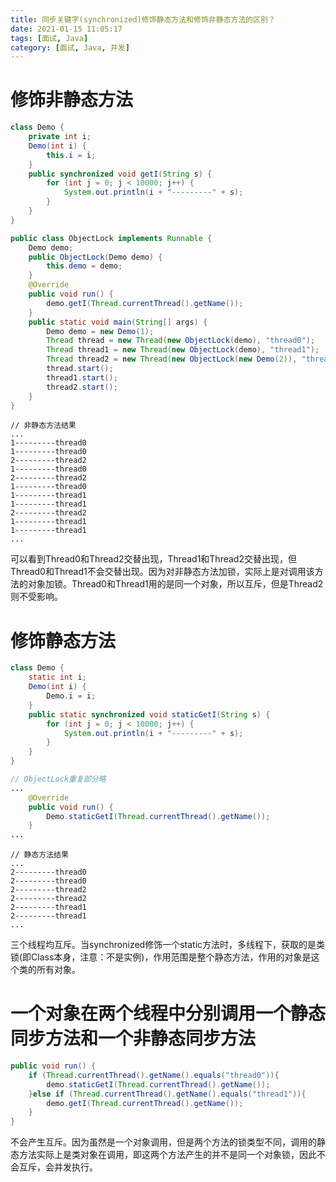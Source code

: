 ```yaml
---
title: 同步关键字(synchronized)修饰静态方法和修饰非静态方法的区别？
date: 2021-01-15 11:05:17
tags: [面试, Java]
category: [面试, Java, 并发]
---
```


# 修饰非静态方法

```java
class Demo {
    private int i;
    Demo(int i) {
        this.i = i;
    }
    public synchronized void getI(String s) {
        for (int j = 0; j < 10000; j++) {
            System.out.println(i + "---------" + s);
        }
    }
}

public class ObjectLock implements Runnable {
    Demo demo;
    public ObjectLock(Demo demo) {
        this.demo = demo;
    }
    @Override
    public void run() {
        demo.getI(Thread.currentThread().getName());
    }
    public static void main(String[] args) {
        Demo demo = new Demo(1);
        Thread thread = new Thread(new ObjectLock(demo), "thread0");
        Thread thread1 = new Thread(new ObjectLock(demo), "thread1");
        Thread thread2 = new Thread(new ObjectLock(new Demo(2)), "thread2");
        thread.start();
        thread1.start();
        thread2.start();
    }
}
```

```
// 非静态方法结果
...
1---------thread0
1---------thread0
2---------thread2
1---------thread0
2---------thread2
1---------thread0
1---------thread1
1---------thread1
2---------thread2
1---------thread1
1---------thread1
...
```

可以看到Thread0和Thread2交替出现，Thread1和Thread2交替出现，但Thread0和Thread1不会交替出现。因为对非静态方法加锁，实际上是对调用该方法的对象加锁。Thread0和Thread1用的是同一个对象，所以互斥，但是Thread2则不受影响。

# 修饰静态方法

```java
class Demo {
    static int i;
    Demo(int i) {
        Demo.i = i;
    }
    public static synchronized void staticGetI(String s) {
        for (int j = 0; j < 10000; j++) {
            System.out.println(i + "---------" + s);
        }
    }
}

// ObjectLock重复部分略
...
    @Override
    public void run() {
        Demo.staticGetI(Thread.currentThread().getName());
    }
...
```

```
// 静态方法结果
...
2---------thread0
2---------thread0
2---------thread2
2---------thread2
2---------thread1
2---------thread1
...
```

三个线程均互斥。当synchronized修饰一个static方法时，多线程下，获取的是类锁(即Class本身，注意：不是实例)，作用范围是整个静态方法，作用的对象是这个类的所有对象。

# 一个对象在两个线程中分别调用一个静态同步方法和一个非静态同步方法

```java
public void run() {
    if (Thread.currentThread().getName().equals("thread0")){
        demo.staticGetI(Thread.currentThread().getName());
    }else if (Thread.currentThread().getName().equals("thread1")){
        demo.getI(Thread.currentThread().getName());
    }
} 
```

不会产生互斥。因为虽然是一个对象调用，但是两个方法的锁类型不同，调用的静态方法实际上是类对象在调用，即这两个方法产生的并不是同一个对象锁，因此不会互斥，会并发执行。

